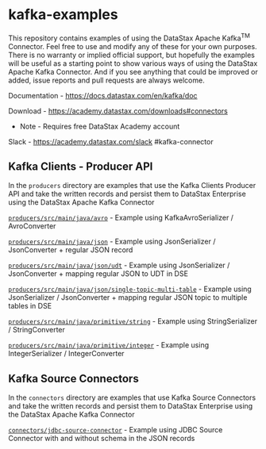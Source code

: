# kafka-examples
This repository contains examples of using the DataStax Apache Kafka<sup>TM</sup> Connector. Feel free to use and modify any of these for your own purposes. There is no warranty or implied official support, but hopefully the examples will be useful as a starting point to show various ways of using the DataStax Apache Kafka Connector. And if you see anything that could be improved or added, issue reports and pull requests are always welcome.

Documentation - https://docs.datastax.com/en/kafka/doc

Download - https://academy.datastax.com/downloads#connectors
- Note - Requires free DataStax Academy account

Slack - https://academy.datastax.com/slack #kafka-connector

## Kafka Clients - Producer API
In the `producers` directory are examples that use the Kafka Clients Producer API and take the written records and persist them to DataStax Enterprise using the DataStax Apache Kafka Connector

[`producers/src/main/java/avro`](https://github.com/datastax/kafka-examples/tree/master/producers/src/main/java/avro) - Example using KafkaAvroSerializer / AvroConverter

[`producers/src/main/java/json`](https://github.com/datastax/kafka-examples/tree/master/producers/src/main/java/json) - Example using JsonSerializer / JsonConverter + regular JSON record

[`producers/src/main/java/json/udt`](https://github.com/datastax/kafka-examples/tree/master/producers/src/main/java/json/udt) - Example using JsonSerializer / JsonConverter + mapping regular JSON to UDT in DSE

[`producers/src/main/java/json/single-topic-multi-table`](https://github.com/datastax/kafka-examples/tree/master/producers/src/main/java/json/single-topic-multi-table) - Example using JsonSerializer / JsonConverter + mapping regular JSON topic to multiple tables in DSE

[`producers/src/main/java/primitive/string`](https://github.com/datastax/kafka-examples/tree/master/producers/src/main/java/primitive/string) - Example using StringSerializer / StringConverter

[`producers/src/main/java/primitive/integer`](https://github.com/datastax/kafka-examples/tree/master/producers/src/main/java/primitive/integer) - Example using IntegerSerializer / IntegerConverter

## Kafka Source Connectors
In the `connectors` directory are examples that use Kafka Source Connectors and take the written records and persist them to DataStax Enterprise using the DataStax Apache Kafka Connector

[`connectors/jdbc-source-connector`](https://github.com/datastax/kafka-examples/tree/master/connectors/jdbc-source-connector) - Example using JDBC Source Connector with and without schema in the JSON records
